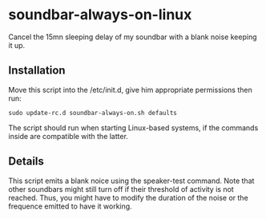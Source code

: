 # soundbar-always-on-linux

Cancel the 15mn sleeping delay of my soundbar with a blank noise keeping it up.

## Installation

Move this script into the /etc/init.d, give him appropriate permissions then run:

```
sudo update-rc.d soundbar-always-on.sh defaults
```

The script should run when starting Linux-based systems, if the commands inside are compatible with the latter.

## Details

This script emits a blank noice using the speaker-test command. Note that other soundbars might still turn off if their threshold of activity is not reached. Thus, you might have to modify the duration of the noise or the frequence emitted to have it working.
